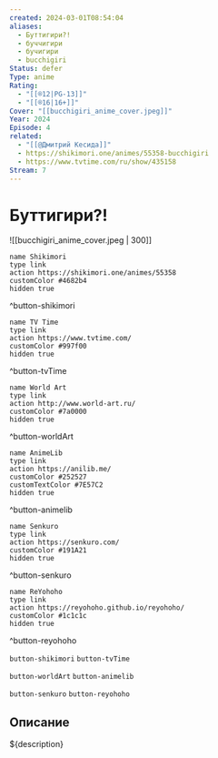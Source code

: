 ```yaml
---
created: 2024-03-01T08:54:04
aliases:
  - Буттигири?!
  - буччигири
  - бучигири
  - bucchigiri
Status: defer
Type: anime
Rating:
  - "[[®️12|PG-13]]"
  - "[[®️16|16+]]"
Cover: "[[bucchigiri_anime_cover.jpeg]]"
Year: 2024
Episode: 4
related:
  - "[[@Дмитрий Кесида]]"
  - https://shikimori.one/animes/55358-bucchigiri
  - https://www.tvtime.com/ru/show/435158
Stream: 7
---
```


# Буттигири?!

![[bucchigiri_anime_cover.jpeg | 300]]


```button
name Shikimori
type link
action https://shikimori.one/animes/55358
customColor #4682b4
hidden true
```
^button-shikimori

```button
name TV Time
type link
action https://www.tvtime.com/
customColor #997f00
hidden true
```
^button-tvTime

```button
name World Art
type link
action http://www.world-art.ru/
customColor #7a0000
hidden true
```
^button-worldArt

```button
name AnimeLib
type link
action https://anilib.me/
customColor #252527
customTextColor #7E57C2
hidden true
```
^button-animelib

```button
name Senkuro
type link
action https://senkuro.com/
customColor #191A21
hidden true
```
^button-senkuro

```button
name ReYohoho
type link
action https://reyohoho.github.io/reyohoho/
customColor #1c1c1c
hidden true
```
^button-reyohoho

`button-shikimori` `button-tvTime`

`button-worldArt` `button-animelib`

`button-senkuro` `button-reyohoho`

## Описание

${description}
